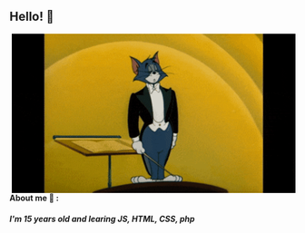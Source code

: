 ## Hello! 👋
<div>
<img hight="400" width="500" alt="GIF" align="right" src="hello.gif">
</div>
<br/>
<br/>

#### About me 💬 :
##### I'm 15 years old and learing JS, HTML, CSS, php



